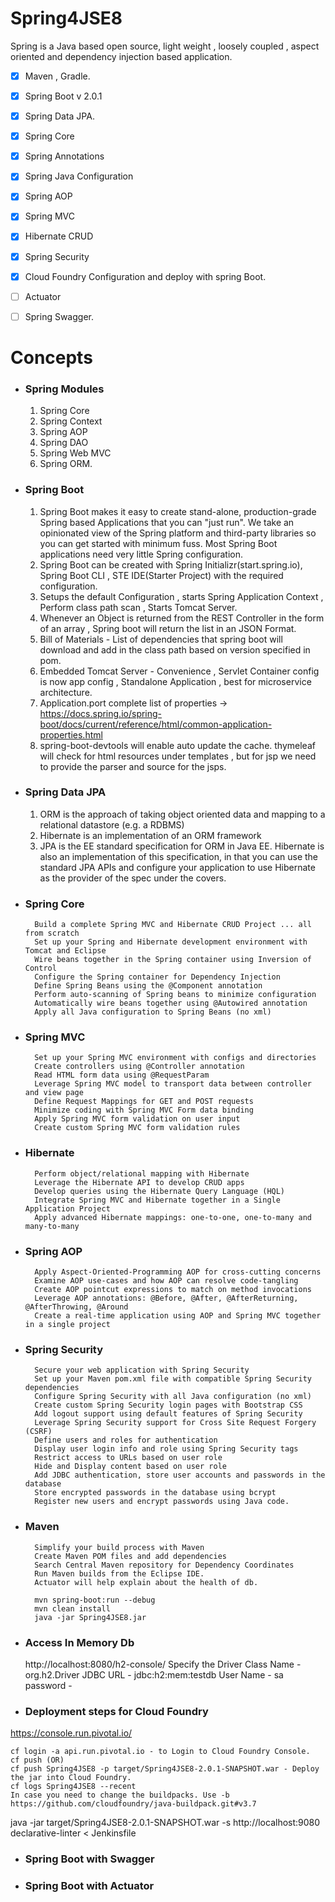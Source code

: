 # Spring4JSE8
Spring is a Java based open source, light weight , loosely coupled , aspect oriented and dependency injection based application.
- [x] Maven , Gradle.
- [x] Spring Boot v 2.0.1
- [x] Spring Data JPA.
- [x] Spring Core
- [x] Spring Annotations
- [x] Spring Java Configuration
- [x] Spring AOP
- [x] Spring MVC
- [x] Hibernate CRUD
- [x] Spring Security
- [x] Cloud Foundry Configuration and deploy with spring Boot.
- [ ] Actuator
- [ ] Spring Swagger.
 


# Concepts

- ### Spring Modules
	1) Spring Core
	2) Spring Context
	3) Spring AOP
	4) Spring DAO
	5) Spring Web MVC
	6) Spring ORM.
	
- ### Spring Boot
    1) Spring Boot makes it easy to create stand-alone, production-grade Spring based Applications that you can "just run". We take an opinionated view of the Spring platform and third-party libraries so you can get started with minimum fuss. Most Spring Boot applications need very little Spring configuration.
    2) Spring Boot can be created with Spring Initializr(start.spring.io), Spring Boot CLI , STE IDE(Starter Project) with the required configuration.
	3) Setups the default Configuration , starts Spring Application Context , Perform class path scan , Starts Tomcat Server.
	4) Whenever an Object is returned from the REST Controller in the form of an array , Spring boot will return the list in an JSON Format.
	5) Bill of Materials - List of dependencies that spring boot will download and add in the class path based on version specified in pom.
	6) Embedded Tomcat Server - Convenience , Servlet Container config is now app config , Standalone Application , best for microservice architecture.
    7) Application.port complete list of properties -> https://docs.spring.io/spring-boot/docs/current/reference/html/common-application-properties.html
    8) spring-boot-devtools will enable auto update the cache. thymeleaf will check for html resources under templates , but for jsp we need to provide the parser and source for the jsps.

- ### Spring Data JPA
	1) ORM is the approach of taking object oriented data and mapping to a relational datastore (e.g. a RDBMS)
    2) Hibernate is an implementation of an ORM framework
	3) JPA is the EE standard specification for ORM in Java EE. Hibernate is also an implementation of this specification, in that you can use the standard JPA APIs and configure your application to use Hibernate as the provider of the spec under the covers.
	
- ### Spring Core
       	Build a complete Spring MVC and Hibernate CRUD Project ... all from scratch
        Set up your Spring and Hibernate development environment with Tomcat and Eclipse
        Wire beans together in the Spring container using Inversion of Control
        Configure the Spring container for Dependency Injection
        Define Spring Beans using the @Component annotation
        Perform auto-scanning of Spring beans to minimize configuration
        Automatically wire beans together using @Autowired annotation
        Apply all Java configuration to Spring Beans (no xml)
- ### Spring MVC
        Set up your Spring MVC environment with configs and directories
        Create controllers using @Controller annotation
        Read HTML form data using @RequestParam
        Leverage Spring MVC model to transport data between controller and view page
        Define Request Mappings for GET and POST requests
        Minimize coding with Spring MVC Form data binding
        Apply Spring MVC form validation on user input
        Create custom Spring MVC form validation rules
- ### Hibernate
        Perform object/relational mapping with Hibernate
        Leverage the Hibernate API to develop CRUD apps
        Develop queries using the Hibernate Query Language (HQL)
        Integrate Spring MVC and Hibernate together in a Single Application Project
        Apply advanced Hibernate mappings: one-to-one, one-to-many and many-to-many
- ### Spring AOP
        Apply Aspect-Oriented-Programming AOP for cross-cutting concerns
        Examine AOP use-cases and how AOP can resolve code-tangling
        Create AOP pointcut expressions to match on method invocations
        Leverage AOP annotations: @Before, @After, @AfterReturning, @AfterThrowing, @Around
        Create a real-time application using AOP and Spring MVC together in a single project
- ### Spring Security
        Secure your web application with Spring Security
        Set up your Maven pom.xml file with compatible Spring Security dependencies
        Configure Spring Security with all Java configuration (no xml)
        Create custom Spring Security login pages with Bootstrap CSS
        Add logout support using default features of Spring Security
        Leverage Spring Security support for Cross Site Request Forgery (CSRF)
        Define users and roles for authentication
        Display user login info and role using Spring Security tags
        Restrict access to URLs based on user role
        Hide and Display content based on user role
        Add JDBC authentication, store user accounts and passwords in the database
        Store encrypted passwords in the database using bcrypt
        Register new users and encrypt passwords using Java code.
- ### Maven
        Simplify your build process with Maven
        Create Maven POM files and add dependencies
        Search Central Maven repository for Dependency Coordinates
        Run Maven builds from the Eclipse IDE.
        Actuator will help explain about the health of db.
       
        mvn spring-boot:run --debug
        mvn clean install
        java -jar Spring4JSE8.jar
- ### Access In Memory Db

	http://localhost:8080/h2-console/
	Specify the Driver Class Name - org.h2.Driver
	JDBC URL  - jdbc:h2:mem:testdb
	User Name - sa
	password  - <blank>
	
	
- ### Deployment steps for Cloud Foundry

https://console.run.pivotal.io/

	cf login -a api.run.pivotal.io - to Login to Cloud Foundry Console.
	cf push (OR)
	cf push Spring4JSE8 -p target/Spring4JSE8-2.0.1-SNAPSHOT.war - Deploy the jar into Cloud Foundry.
    cf logs Spring4JSE8 --recent
    In case you need to change the buildpacks. Use -b https://github.com/cloudfoundry/java-buildpack.git#v3.7

java -jar target/Spring4JSE8-2.0.1-SNAPSHOT.war -s http://localhost:9080 declarative-linter < Jenkinsfile
- ### Spring Boot with Swagger
- ### Spring Boot with Actuator 
        
        
        